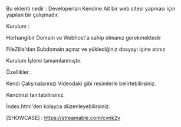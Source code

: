 Bu eklenti nedir : Developerları Kendine Ait bir web sitesi yapması için yapılan bir çalışmadır.


Kurulum : 

Herhangibir Domain ve Webhost'a sahip olmanız gerekmektedir

FileZilla'dan Subdomain açınız ve yüklediğiniz dosyayı içine atınız

Kurulum İşlemi tamamlanmıştır.


Özellikler :

Kendi Çalışmalarınızı Videodaki gibi resimlerle belirtebilirsiniz.

Kendinizi tanıtabilirsiniz.

İndex.html'den kolayca düzenleyebilirsiniz.


[SHOWCASE] : https://streamable.com/cvnk2y
